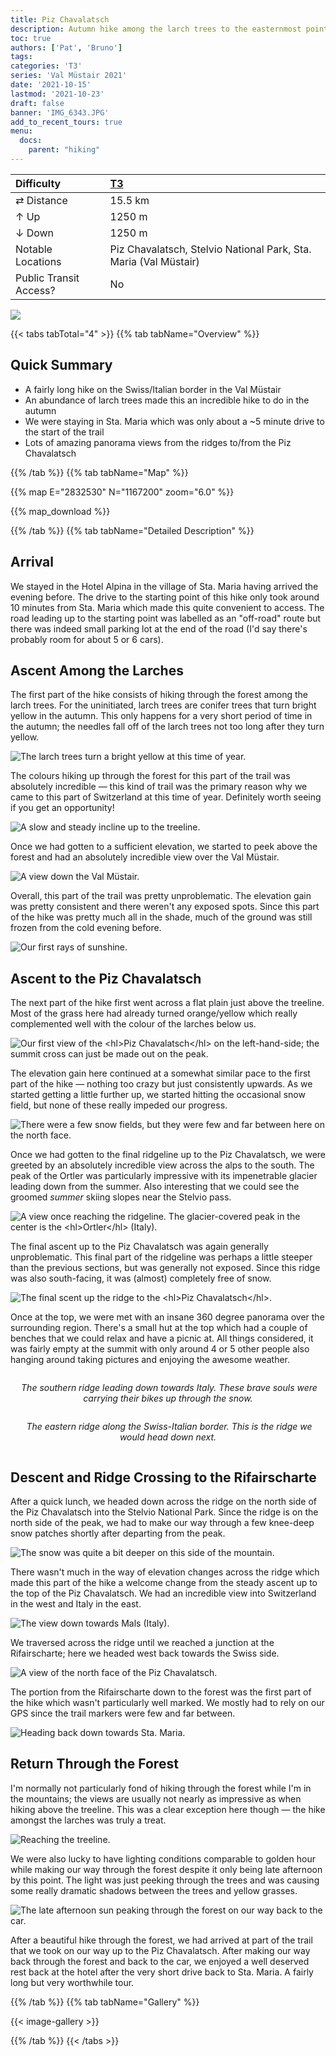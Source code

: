 ```yaml
---
title: Piz Chavalatsch
description: Autumn hike among the larch trees to the easternmost point of Switzerland.
toc: true
authors: ['Pat', 'Bruno']
tags:
categories: 'T3'
series: 'Val Müstair 2021'
date: '2021-10-15'
lastmod: '2021-10-23'
draft: false
banner: 'IMG_6343.JPG'
add_to_recent_tours: true
menu:
  docs:
    parent: "hiking"
---
```


<link href="../../../style.css" rel="stylesheet"></link>

| Difficulty | [T3](../overview/#wanderskala) |
| :--- | :--- |
| &#8644; Distance | 15.5 km |
| &#8593; Up | 1250 m |
| &#8595; Down | 1250 m |
| Notable Locations | Piz Chavalatsch, Stelvio National Park, Sta. Maria (Val Müstair) |
| Public Transit Access? | No |

![](IMG_6343.JPG)


{{< tabs tabTotal="4" >}}
{{% tab tabName="Overview" %}}

## Quick Summary

- A fairly long hike on the Swiss/Italian border in the <hl>Val Müstair</hl>
- An abundance of <hl>larch trees</hl> made this an incredible hike to do in the autumn
- We were staying in <hl>Sta. Maria</hl> which was only about a ~5 minute drive to the start of the trail
- Lots of amazing panorama views from the ridges to/from the Piz Chavalatsch

{{% /tab %}}
{{% tab tabName="Map" %}}

{{% map E="2832530" N="1167200" zoom="6.0" %}}

{{% map_download %}}

{{% /tab %}}
{{% tab tabName="Detailed Description" %}}


## Arrival

We stayed in the <hl>Hotel Alpina</hl> in the village of <hl>Sta. Maria</hl> having arrived the evening before.  The drive to the starting point of this hike only took around 10 minutes from Sta. Maria which made this quite convenient to access.  The road leading up to the starting point was labelled as an "off-road" route but there was indeed small parking lot at the end of the road (I'd say there's probably room for about 5 or 6 cars).

## Ascent Among the Larches

The first part of the hike consists of hiking through the forest among the larch trees.  For the uninitiated, larch trees are conifer trees that turn bright yellow in the autumn.  This only happens for a very short period of time in the autumn; the needles fall off of the larch trees not too long after they turn yellow.

![](IMG_6009.JPG "The larch trees turn a bright yellow at this time of year.")

The colours hiking up through the forest for this part of the trail was absolutely incredible — this kind of trail was the primary reason why we came to this part of Switzerland at this time of year.  Definitely worth seeing if you get an opportunity!

![](IMG_6053.JPG "A slow and steady incline up to the treeline.")

Once we had gotten to a sufficient elevation, we started to peek above the forest and had an absolutely incredible view over the <hl>Val Müstair</hl>.  

![](IMG_6097.JPG "A view down the Val Müstair.")

Overall, this part of the trail was pretty unproblematic.  The elevation gain was pretty consistent and there weren't any exposed spots.  Since this part of the hike was pretty much all in the shade, much of the ground was still frozen from the cold evening before.

![](IMG_6140.JPG "Our first rays of sunshine.")


## Ascent to the Piz Chavalatsch

The next part of the hike first went across a flat plain just above the treeline.  Most of the grass here had already turned orange/yellow which really complemented well with the colour of the larches below us.

![](IMG_6190.JPG "Our first view of the <hl>Piz Chavalatsch</hl> on the left-hand-side; the summit cross can just be made out on the peak.")

The elevation gain here continued at a somewhat similar pace to the first part of the hike — nothing too crazy but just consistently upwards.  As we started getting a little further up, we started hitting the occasional snow field, but none of these really impeded our progress.

![](IMG_6216.JPG "There were a few snow fields, but they were few and far between here on the north face.")

Once we had gotten to the final ridgeline up to the <hl>Piz Chavalatsch</hl>, we were greeted by an absolutely incredible view across the alps to the south.  The peak of the <hl>Ortler</hl> was particularly impressive with its impenetrable glacier leading down from the summer.  Also interesting that we could see the groomed *summer* skiing slopes near the Stelvio pass.

![](IMG_6227.JPG "A view once reaching the ridgeline.  The glacier-covered peak in the center is the <hl>Ortler</hl> (Italy).")

The final ascent up to the <hl>Piz Chavalatsch</hl> was again generally unproblematic.  This final part of the ridgeline was perhaps a little steeper than the previous sections, but was generally not exposed.  Since this ridge was also south-facing, it was (almost) completely free of snow.

![](IMG_6240.JPG "The final scent up the ridge to the <hl>Piz Chavalatsch</hl>.")

Once at the top, we were met with an insane 360 degree panorama over the surrounding region.  There's a small hut at the top which had a couple of benches that we could relax and have a picnic at.  All things considered, it was fairly empty at the summit with only around 4 or 5 other people also hanging around taking pictures and enjoying the awesome weather.

<div class="row">
    <div class="column">
        <p align="center">
            <img src="IMG_6279.JPG" alt="" style="100%" class="center"/>
            <em>The southern ridge leading down towards Italy.  These brave souls were carrying their bikes up through the snow.</em>
        </p>
    </div>
    <div class="column">
        <p align="center">
            <img src="IMG_6289.JPG" alt="" style="100%" class="center"/>
            <em>The eastern ridge along the Swiss-Italian border.  This is the ridge we would head down next.</em>
        </p>
    </div>
</div>


## Descent and Ridge Crossing to the Rifairscharte

After a quick lunch, we headed down across the ridge on the north side of the Piz Chavalatsch into the <hl>Stelvio National Park</hl>.  Since the ridge is on the north side of the peak, we had to make our way through a few knee-deep snow patches shortly after departing from the peak.

![](IMG_6292.JPG "The snow was quite a bit deeper on this side of the mountain.")

There wasn't much in the way of elevation changes across the ridge which made this part of the hike a welcome change from the steady ascent up to the top of the Piz Chavalatsch.  We had an incredible view into Switzerland in the west and Italy in the east.

![](IMG_6343.JPG "The view down towards Mals (Italy).")

We traversed across the ridge until we reached a junction at the <hl>Rifairscharte</hl>; here we headed west back towards the Swiss side.

![](IMG_6400.JPG "A view of the north face of the Piz Chavalatsch.")

The portion from the <hl>Rifairscharte</hl> down to the forest was the first part of the hike which wasn't particularly well marked.  We mostly had to rely on our GPS since the trail markers were few and far between.

![](IMG_6411.JPG "Heading back down towards Sta. Maria.")


## Return Through the Forest

I'm normally not particularly fond of hiking through the forest while I'm in the mountains; the views are usually not nearly as impressive as when hiking above the treeline.  This was a clear exception here though — the hike amongst the larches was truly a treat.

![](IMG_6458.JPG "Reaching the treeline.")

We were also lucky to have lighting conditions comparable to golden hour while making our way through the forest despite it only being late afternoon by this point.  The light was just peeking through the trees and was causing some really dramatic shadows between the trees and yellow grasses.

![](IMG_6527.JPG "The late afternoon sun peaking through the forest on our way back to the car.")

After a beautiful hike through the forest, we had arrived at part of the trail that we took on our way up to the Piz Chavalatsch.  After making our way back through the forest and back to the car, we enjoyed a well deserved rest back at the hotel after the very short drive back to <hl>Sta. Maria</hl>.  A fairly long but very worthwhile tour.


{{% /tab %}}
{{% tab tabName="Gallery" %}}

{{< image-gallery >}}

{{% /tab %}}
{{< /tabs >}}
